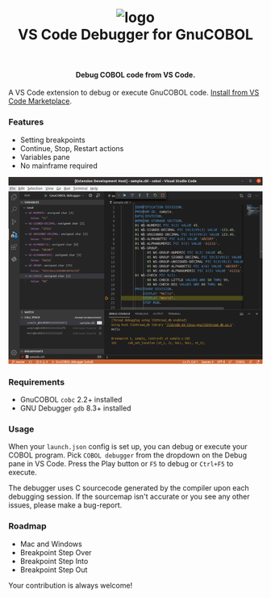 <h1 align="center">
  <br>
    <img src="https://github.com/OlegKunitsyn/gnucobol-debug/blob/master/icon.png?raw=true" alt="logo" width="200">
  <br>
  VS Code Debugger for GnuCOBOL
  <br>
  <br>
</h1>

<h4 align="center">Debug COBOL code from VS Code.</h4>

A VS Code extension to debug or execute GnuCOBOL code. [Install from VS Code Marketplace](https://marketplace.visualstudio.com/items?itemName=OlegKunitsyn.gnucobol-debug).

### Features
* Setting breakpoints
* Continue, Stop, Restart actions
* Variables pane
* No mainframe required

![Screenshot](screenshot.png)

### Requirements
* GnuCOBOL `cobc` 2.2+ installed
* GNU Debugger `gdb` 8.3+ installed

### Usage
When your `launch.json` config is set up, you can debug or execute your COBOL program. 
Pick `COBOL debugger` from the dropdown on the Debug pane in VS Code. Press the Play button or `F5` to debug or `Ctrl+F5` to execute.

The debugger uses C sourcecode generated by the compiler upon each debugging session. If the sourcemap isn't accurate or you see any other issues, please make a bug-report.

### Roadmap
- Mac and Windows
- Breakpoint Step Over
- Breakpoint Step Into
- Breakpoint Step Out

Your contribution is always welcome!

